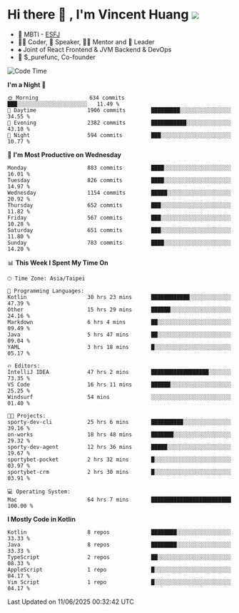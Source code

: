 # Hi there 👋 , I'm Vincent Huang ![](https://komarev.com/ghpvc/?username=Jian-Min-Huang)
- 👀 MBTI - [ESFJ](https://www.16personalities.com/esfj-personality)
- 👨‍💻 Coder, 🎤 Speaker, 👨‍🏫 Mentor and 🚀 Leader
- ♠️ Joint of React Frontend & JVM Backend & DevOps
- 💼 $_purefunc, Co-founder

<!--START_SECTION:waka-->
![Code Time](http://img.shields.io/badge/Code%20Time-5%2C432%20hrs%2034%20mins-blue)

**I'm a Night 🦉** 

```text
🌞 Morning                634 commits         ███░░░░░░░░░░░░░░░░░░░░░░   11.49 % 
🌆 Daytime                1906 commits        █████████░░░░░░░░░░░░░░░░   34.55 % 
🌃 Evening                2382 commits        ███████████░░░░░░░░░░░░░░   43.18 % 
🌙 Night                  594 commits         ███░░░░░░░░░░░░░░░░░░░░░░   10.77 % 
```
📅 **I'm Most Productive on Wednesday** 

```text
Monday                   883 commits         ████░░░░░░░░░░░░░░░░░░░░░   16.01 % 
Tuesday                  826 commits         ████░░░░░░░░░░░░░░░░░░░░░   14.97 % 
Wednesday                1154 commits        █████░░░░░░░░░░░░░░░░░░░░   20.92 % 
Thursday                 652 commits         ███░░░░░░░░░░░░░░░░░░░░░░   11.82 % 
Friday                   567 commits         ███░░░░░░░░░░░░░░░░░░░░░░   10.28 % 
Saturday                 651 commits         ███░░░░░░░░░░░░░░░░░░░░░░   11.80 % 
Sunday                   783 commits         ████░░░░░░░░░░░░░░░░░░░░░   14.20 % 
```


📊 **This Week I Spent My Time On** 

```text
🕑︎ Time Zone: Asia/Taipei

💬 Programming Languages: 
Kotlin                   30 hrs 23 mins      ████████████░░░░░░░░░░░░░   47.39 % 
Other                    15 hrs 29 mins      ██████░░░░░░░░░░░░░░░░░░░   24.16 % 
Markdown                 6 hrs 4 mins        ██░░░░░░░░░░░░░░░░░░░░░░░   09.49 % 
Java                     5 hrs 47 mins       ██░░░░░░░░░░░░░░░░░░░░░░░   09.04 % 
YAML                     3 hrs 18 mins       █░░░░░░░░░░░░░░░░░░░░░░░░   05.17 % 

🔥 Editors: 
IntelliJ IDEA            47 hrs 2 mins       ██████████████████░░░░░░░   73.35 % 
VS Code                  16 hrs 11 mins      ██████░░░░░░░░░░░░░░░░░░░   25.25 % 
Windsurf                 54 mins             ░░░░░░░░░░░░░░░░░░░░░░░░░   01.40 % 

🐱‍💻 Projects: 
sporty-dev-cli           25 hrs 6 mins       ██████████░░░░░░░░░░░░░░░   39.16 % 
on-works                 18 hrs 48 mins      ███████░░░░░░░░░░░░░░░░░░   29.32 % 
sporty-dev-agent         12 hrs 36 mins      █████░░░░░░░░░░░░░░░░░░░░   19.67 % 
sportybet-pocket         2 hrs 32 mins       █░░░░░░░░░░░░░░░░░░░░░░░░   03.97 % 
sportybet-crm            2 hrs 30 mins       █░░░░░░░░░░░░░░░░░░░░░░░░   03.91 % 

💻 Operating System: 
Mac                      64 hrs 7 mins       █████████████████████████   100.00 % 
```

**I Mostly Code in Kotlin** 

```text
Kotlin                   8 repos             ████████░░░░░░░░░░░░░░░░░   33.33 % 
Java                     8 repos             ████████░░░░░░░░░░░░░░░░░   33.33 % 
TypeScript               2 repos             ██░░░░░░░░░░░░░░░░░░░░░░░   08.33 % 
AppleScript              1 repo              █░░░░░░░░░░░░░░░░░░░░░░░░   04.17 % 
Vim Script               1 repo              █░░░░░░░░░░░░░░░░░░░░░░░░   04.17 % 
```




 Last Updated on 11/06/2025 00:32:42 UTC
<!--END_SECTION:waka-->

